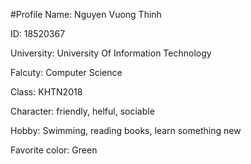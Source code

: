 #Profile
Name: Nguyen Vuong Thinh

ID: 18520367

University: University Of Information Technology

Falcuty: Computer Science

Class: KHTN2018

Character: friendly, helful, sociable

Hobby: Swimming, reading books, learn something new

Favorite color: Green



